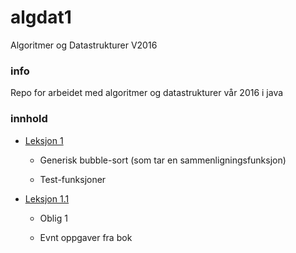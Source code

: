 # algdat1
Algoritmer og Datastrukturer V2016

### info

Repo for arbeidet med algoritmer og datastrukturer vår 2016 i java

### innhold

* [Leksjon 1](http://www2.hit.no/af/ifim/kurs/kurs5610/modul1/leksjon10/)

   * Generisk bubble-sort (som tar en sammenligningsfunksjon)

   * Test-funksjoner

* [Leksjon 1.1](http://www2.hit.no/af/ifim/kurs/kurs5610/modul1/leksjon11/)

  * Oblig 1
  
  * Evnt oppgaver fra bok 
  
